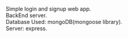 Simple login and signup web app.</br>
BackEnd server.</br>
Database Used: mongoDB(mongoose library).</br>
Server: express.
